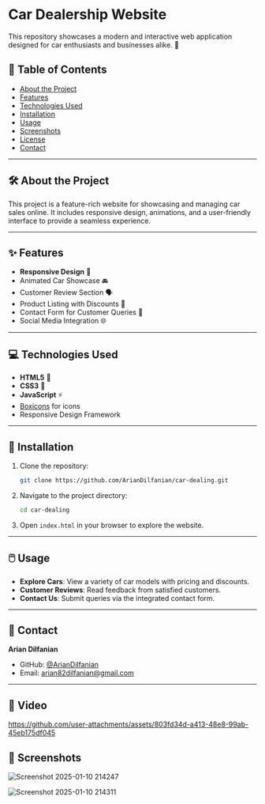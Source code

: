 #  Car Dealership Website

This repository showcases a modern and interactive web application designed for car enthusiasts and businesses alike. 🌟  

## 📄 Table of Contents  
- [About the Project](#about-the-project)  
- [Features](#features)  
- [Technologies Used](#technologies-used)  
- [Installation](#installation)  
- [Usage](#usage)  
- [Screenshots](#screenshots)  
- [License](#license)  
- [Contact](#contact)  

---

## 🛠️ About the Project  
This project is a feature-rich website for showcasing and managing car sales online. It includes responsive design, animations, and a user-friendly interface to provide a seamless experience.  

---

## ✨ Features  
- **Responsive Design** 📱  
- Animated Car Showcase 🚘  
- Customer Review Section 🗣️  
- Product Listing with Discounts 💸  
- Contact Form for Customer Queries 📧  
- Social Media Integration 🌐  

---

## 💻 Technologies Used  
- **HTML5** 🌟  
- **CSS3** 🎨  
- **JavaScript** ⚡  
- [Boxicons](https://boxicons.com/) for icons  
- Responsive Design Framework  

---

## 🚀 Installation  

1. Clone the repository:  
   ```bash  
   git clone https://github.com/ArianDilfanian/car-dealing.git  
   ```  

2. Navigate to the project directory:  
   ```bash  
   cd car-dealing  
   ```  

3. Open `index.html` in your browser to explore the website.  

---

## 🖱️ Usage  

- **Explore Cars**: View a variety of car models with pricing and discounts.  
- **Customer Reviews**: Read feedback from satisfied customers.  
- **Contact Us**: Submit queries via the integrated contact form.  

---



## 👤 Contact  

**Arian Dilfanian**  
- GitHub: [@ArianDilfanian](https://github.com/ArianDilfanian)  
- Email: [arian82dilfanian@gmail.com](mailto:arian82dilfanian@gmail.com)  

---

## 📸 Video



https://github.com/user-attachments/assets/803fd34d-a413-48e8-99ab-45eb175df045



## 📸 Screenshots  

![Screenshot 2025-01-10 214247](https://github.com/user-attachments/assets/3491bdc9-859f-4efe-ada4-70cec5afa5d3)

![Screenshot 2025-01-10 214311](https://github.com/user-attachments/assets/6bae60ab-07fd-4276-9e18-775367fabb16)


